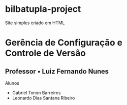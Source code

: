 # bilbatupla-project
Site simples criado em HTML
<h1> Gerência de Configuração e Controle de Versão </h1>
<h2> Professor • Luiz Fernando Nunes </h2>
<body>
  <html> Alunos </html>
  <ul>
    <li> Gabriel Tonon Barreiros </li>
    <li> Leonardo Dias Santana Ribeiro </li>
 </html>
